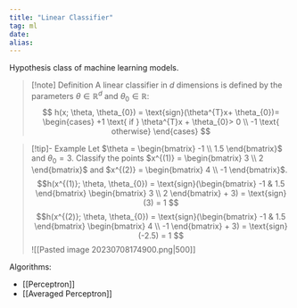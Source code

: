 ```yaml
---
title: "Linear Classifier"
tag: ml
date: 
alias:
---
```


Hypothesis class of machine learning models.

>[!note] Definition
>A linear classifier in $d$ dimensions is defined by the parameters $\theta \in \mathbb{R}^d$ and $\theta_{0} \in \mathbb{R}$:
>$$
>h(x; \theta, \theta_{0}) = \text{sign}(\theta^{T}x+ \theta_{0})= 
>\begin{cases} 
> +1 \text{ if } \theta^{T}x + \theta_{0}> 0 \\
> -1 \text{ otherwise}
>\end{cases}
>$$

>[!tip]- Example
>Let $\theta = \begin{bmatrix} -1 \\ 1.5 \end{bmatrix}$ and $\theta_{0}=3$. Classify the points $x^{(1)} = \begin{bmatrix} 3 \\ 2 \end{bmatrix}$ and $x^{(2)} = \begin{bmatrix} 4 \\ -1 \end{bmatrix}$.
>$$h(x^{(1)}; \theta, \theta_{0}) = \text{sign}(\begin{bmatrix} -1 & 1.5 \end{bmatrix} \begin{bmatrix} 3 \\ 2 \end{bmatrix} + 3) = \text{sign}(3) = 1
>$$
>$$h(x^{(2)}; \theta, \theta_{0}) = \text{sign}(\begin{bmatrix} -1 & 1.5 \end{bmatrix} \begin{bmatrix} 4 \\ -1 \end{bmatrix} + 3) = \text{sign}(-2.5) = 1
>$$
>![[Pasted image 20230708174900.png|500]]


Algorithms:
- [[Perceptron]]
- [[Averaged Perceptron]]